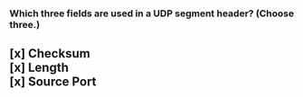 ### Which three fields are used in a UDP segment header? (Choose three.)
[x] Checksum  
[x] Length  
[x] Source Port  
---
